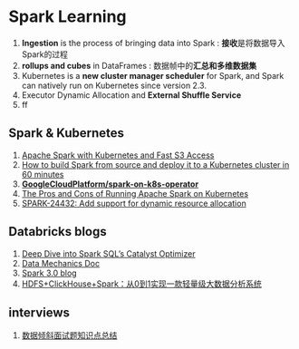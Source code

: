 # Spark Learning
1. **Ingestion** is the process of bringing data into Spark : **接收**是将数据导入Spark的过程
2. **rollups and cubes** in DataFrames : 数据帧中的**汇总和多维数据集**
3. Kubernetes is a **new cluster manager scheduler** for Spark, and Spark can natively run on Kubernetes since version 2.3.
4. Executor Dynamic Allocation and **External Shuffle Service**
5. ff

## Spark & Kubernetes
1. [Apache Spark with Kubernetes and Fast S3 Access](https://towardsdatascience.com/apache-spark-with-kubernetes-and-fast-s3-access-27e64eb14e0f)
2. [How to build Spark from source and deploy it to a Kubernetes cluster in 60 minutes](https://towardsdatascience.com/how-to-build-spark-from-source-and-deploy-it-to-a-kubernetes-cluster-in-60-minutes-225829b744f9)
3. [**GoogleCloudPlatform/spark-on-k8s-operator**](https://github.com/GoogleCloudPlatform/spark-on-k8s-operator)
4. [The Pros and Cons of Running Apache Spark on Kubernetes](https://towardsdatascience.com/the-pros-and-cons-of-running-apache-spark-on-kubernetes-13b0e1b17093)
5. [SPARK-24432: Add support for dynamic resource allocation](https://issues.apache.org/jira/browse/SPARK-24432)


## Databricks blogs
1. [Deep Dive into Spark SQL’s Catalyst Optimizer](https://databricks.com/blog/2015/04/13/deep-dive-into-spark-sqls-catalyst-optimizer.html)
2. [Data Mechanics Doc](https://docs.datamechanics.co/docs/welcome)
3. [Spark 3.0 blog](http://blog.madhukaraphatak.com/categories/spark-three/)
4. [HDFS+ClickHouse+Spark：从0到1实现一款轻量级大数据分析系统](https://zhuanlan.zhihu.com/p/159385600)

## interviews
1. [数据倾斜面试题知识点总结](https://zhuanlan.zhihu.com/p/151586958)
